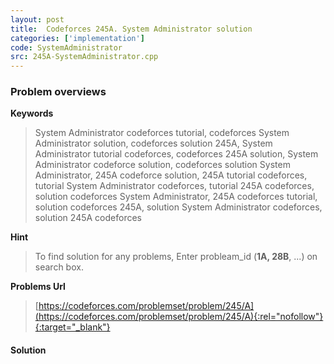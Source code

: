 ```yaml
---
layout: post
title:  Codeforces 245A. System Administrator solution
categories: ['implementation']
code: SystemAdministrator
src: 245A-SystemAdministrator.cpp
---
```

### **Problem overviews**

**Keywords**
> System Administrator codeforces tutorial, codeforces System Administrator solution, codeforces solution 245A, System Administrator tutorial codeforces, codeforces 245A solution, System Administrator codeforce solution, codeforces solution System Administrator, 245A codeforce solution, 245A tutorial codeforces, tutorial System Administrator codeforces, tutorial 245A codeforces, solution codeforces System Administrator, 245A codeforces tutorial, solution codeforces 245A, solution System Administrator codeforces, solution 245A codeforces

**Hint**
> To find solution for any problems, Enter probleam_id (**1A, 28B**, ...) on search box. 

**Problems Url**
> [https://codeforces.com/problemset/problem/245/A](https://codeforces.com/problemset/problem/245/A){:rel="nofollow"}{:target="_blank"}

#### **Solution**



